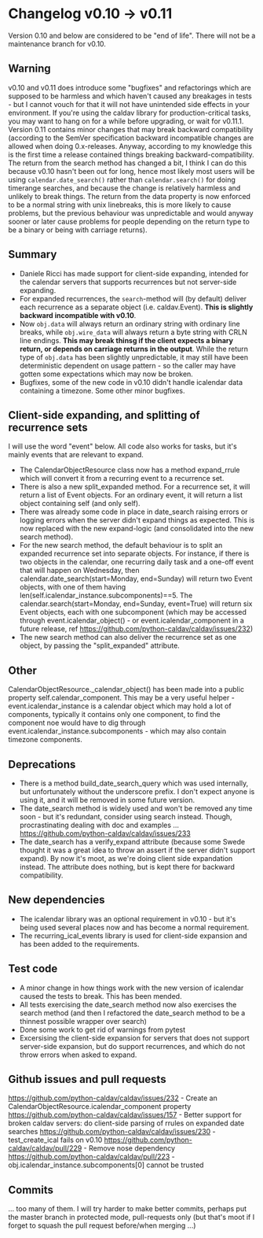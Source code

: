# Changelog v0.10 -> v0.11

Version 0.10 and below are considered to be "end of life".  There will not be a maintenance branch for v0.10.

## Warning

v0.10 and v0.11 does introduce some "bugfixes" and refactorings which are supposed to be harmless and which haven't caused any breakages in tests - but I cannot vouch for that it will not have unintended side effects in your environment.  If you're using the caldav library for production-critical tasks, you may want to hang on for a while before upgrading, or wait for v0.11.1.  Version 0.11 contains minor changes that may break backward compatibility (according to the SemVer specification backward incompatible changes are allowed when doing 0.x-releases.  Anyway, according to my knowledge this is the first time a release contained things breaking backward-compatibility.  The return from the search method has changed a bit, I think I can do this because v0.10 hasn't been out for long, hence most likely most users will be using `calendar.date_search()` rather than `calendar.search()` for doing timerange searches, and because the change is relatively harmless and unlikely to break things.  The return from the data property is now enforced to be a normal string with unix linebreaks, this is more likely to cause problems, but the previous behaviour was unpredictable and would anyway sooner or later cause problems for people depending on the return type to be a binary or being with carriage returns).

## Summary

* Daniele Ricci has made support for client-side expanding, intended for the calendar servers that supports recurrences but not server-side expanding.
* For expanded recurrences, the `search`-method will (by default) deliver each recurrence as a separate object (i.e. caldav.Event).  **This is slightly backward incompatible with v0.10**.
* Now `obj.data` will always return an ordinary string with ordinary line breaks, while `obj.wire_data` will always return a byte string with CRLN line endings.  **This may break thinsg if the client expects a binary return, or depends on carriage returns in the output**.  While the return type of `obj.data` has been slightly unpredictable, it may still have been deterministic dependent on usage pattern - so the caller may have gotten some expectations which may now be broken.
* Bugfixes, some of the new code in v0.10 didn't handle icalendar data containing a timezone.  Some other minor bugfixes.

## Client-side expanding, and splitting of recurrence sets

I will use the word "event" below.  All code also works for tasks, but it's mainly events that are relevant to expand.

* The CalendarObjectResource class now has a method expand_rrule which will convert it from a recurring event to a recurrence set.
* There is also a new split_expanded method.  For a recurrence set, it will return a list of Event objects.  For an ordinary event, it will return a list object containing self (and only self).
* There was already some code in place in date_search raising errors or logging errors when the server didn't expand things as expected.  This is now replaced with the new expand-logic (and consolidated into the new search method).
* For the new search method, the default behaviour is to split an expanded recurrence set into separate objects.  For instance, if there is two objects in the calendar, one recurring daily task and a one-off event that will happen on Wednesday, then calendar.date_search(start=Monday, end=Sunday) will return two Event objects, with one of them having len(self.icalendar_instance.subcomponents)==5.  The calendar.search(start=Monday, end=Sunday, event=True) will return six Event objects, each with one subcomponent (which may be accessed through event.icalendar_object() - or event.icalendar_component in a future release, ref https://github.com/python-caldav/caldav/issues/232)
* The new search method can also deliver the recurrence set as one object, by passing the "split_expanded" attribute.

## Other

CalendarObjectResource._calendar_object() has been made into a public property self.calendar_component.  This may be a very useful helper - event.icalendar_instance is a calendar object which may hold a lot of components, typically it contains only one component, to find the component noe would have to dig through event.icalendar_instance.subcomponents - which may also contain timezone components.

## Deprecations

* There is a method build_date_search_query which was used internally, but unfortunately without the underscore prefix.  I don't expect anyone is using it, and it will be removed in some future version.
* The date_search method is widely used and won't be removed any time soon - but it's redundant, consider using search instead.  Though, procrastinating dealing with doc and examples ... https://github.com/python-caldav/caldav/issues/233
* The date_search has a verify_expand attribute (because some Swede thought it was a great idea to throw an assert if the server didn't support expand).  By now it's moot, as we're doing client side expandation instead.  The attribute does nothing, but is kept there for backward compatibility.

## New dependencies

* The icalendar library was an optional requirement in v0.10 - but it's being used several places now and has become a normal requirement.
* The recurring_ical_events library is used for client-side expansion and has been added to the requirements.

## Test code

* A minor change in how things work with the new version of icalendar caused the tests to break.  This has been mended.
* All tests exercising the date_search method now also exercises the search method (and then I refactored the date_search method to be a thinnest possible wrapper over search)
* Done some work to get rid of warnings from pytest
* Excersising the client-side expansion for servers that does not support server-side expansion, but do support recurrences, and which do not throw errors when asked to expand.

## Github issues and pull requests

https://github.com/python-caldav/caldav/issues/232 - Create an CalendarObjectResource.icalendar_component property
https://github.com/python-caldav/caldav/issues/157 - Better support for broken caldav servers: do client-side parsing of rrules on expanded date searches
https://github.com/python-caldav/caldav/issues/230 - test_create_ical fails on v0.10
https://github.com/python-caldav/caldav/pull/229 - Remove nose dependency
https://github.com/python-caldav/caldav/pull/223 - obj.icalendar_instance.subcomponents[0] cannot be trusted

## Commits

... too many of them.  I will try harder to make better commits, perhaps put the master branch in protected mode, pull-requests only (but that's moot if I forget to squash the pull request before/when merging ...)

